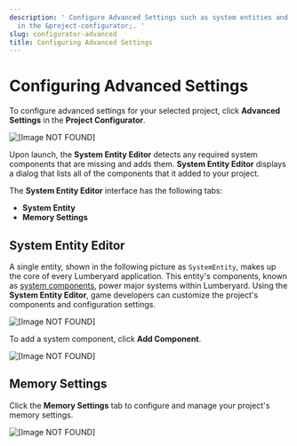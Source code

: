 ```yaml
---
description: ' Configure Advanced Settings such as system entities and memory settings
  in the &project-configurator;. '
slug: configurator-advanced
title: Configuring Advanced Settings
---
```

# Configuring Advanced Settings<a name="configurator-advanced"></a>

To configure advanced settings for your selected project, click **Advanced Settings** in the **Project Configurator**\.

![\[Image NOT FOUND\]](/images/userguide/configurator/configurator-advanced-settings.png)

Upon launch, the **System Entity Editor** detects any required system components that are missing and adds them\. **System Entity Editor** displays a dialog that lists all of the components that it added to your project\.

The **System Entity Editor** interface has the following tabs:
+ **System Entity**
+ **Memory Settings**

## System Entity Editor<a name="configurator-advanced-system-entity-editor"></a>

A single entity, shown in the following picture as `SystemEntity`, makes up the core of every Lumberyard application\. This entity's components, known as [system components](az-module-system-components.md), power major systems within Lumberyard\. Using the **System Entity Editor**, game developers can customize the project's components and configuration settings\.

![\[Image NOT FOUND\]](/images/userguide/configurator/configurator-advanced-main.png)

To add a system component, click **Add Component**\.

![\[Image NOT FOUND\]](/images/userguide/configurator/configurator-advanced-add-component.png)

## Memory Settings<a name="configurator-advanced-memory-settings"></a>

Click the **Memory Settings** tab to configure and manage your project's memory settings\.

![\[Image NOT FOUND\]](/images/userguide/configurator/configurator-advanced-memory.png)